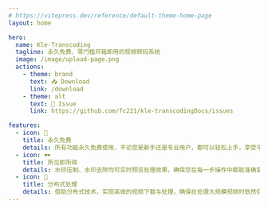 ```yaml
---
# https://vitepress.dev/reference/default-theme-home-page
layout: home

hero:
  name: Kle-Transcoding
  tagline: 永久免费、零门槛开箱即用的视频转码系统
  image: /image/upload-page.png
  actions:
    - theme: brand
      text: 📥 Download
      link: /download
    - theme: alt
      text: 📝 Issue
      link: https://github.com/fc221/kle-transcodingDocs/issues

features:
  - icon: 🎉
    title: 永久免费
    details: 所有功能永久免费使用，不论您是新手还是专业用户，都可以轻松上手，享受平台全套功能与服务。
  - icon: 🕶
    title: 所见即所得
    details: 水印压制、水印去除均可实时预览处理效果，确保您在每一步操作中都能准确掌控最终结果。
  - icon: 🚀
    title: 分布式处理
    details: 借助分布式技术，实现高效的视频下载与处理，确保在处理大规模视频时依然保持高性能与稳定性。
---
```


